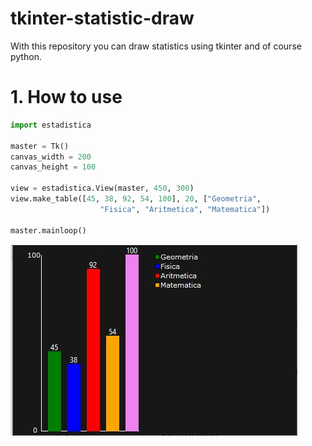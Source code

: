 # tkinter-statistic-draw
With this repository you can draw statistics using tkinter and of course python.
# 1. How to use
```python
import estadistica

master = Tk()
canvas_width = 200
canvas_height = 100

view = estadistica.View(master, 450, 300)
view.make_table([45, 38, 92, 54, 100], 20, ["Geometria",
                    "Fisica", "Aritmetica", "Matematica"])

master.mainloop()
```
![alt text](https://github.com/seb5433/tkinter-statistic-draw/blob/main/screenshot.jpeg)

